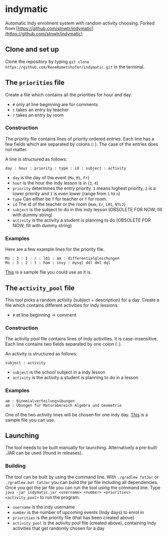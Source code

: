 # indymatic
Automatic Indy enrolment system with random activity choosing. Forked from [https://github.com/stnwtr/indymatic](https://github.com/stnwtr/indymatic)

## Clone and set up
Clone the repository by typing `git clone https://github.com/ReneRumetshofer/indymatic.git` in the terminal.

## The `priorities` file
Create a file which contains all the priorities for hour and day.
* `#` only at line beginning are for comments
* `t` takes an entry by teacher
* `r` takes an entry by room

### Construction
The priority file contains lines of priority ordered entries.
Each line has a few fields which are separated by colons (`:`).
The case of the entries does not matter.

A line is structured as follows:
```
day : hour : priority : type : id : subject : activity
```
* `day` is the day of the event (`Mo`, `Mi`, `Fr`)
* `hour` is the hour the indy lesson is in (`3`, `4`)
* `priority` determines the entry priority. `1` means highest priority, `2` is a lower priority and `3` is even lower (range from `1` to `n`)
* `type` Can either be `T` for teacher or `T` for room.
* `id` The id of the teacher or the room (`Ham`, `Er`, `L01`, `NTL2`)
* `subject` is the subject to do in this indy lesson (OBSOLETE FOR NOW; fill with dummy string)
* `activity` is the activity a student is planning to do (OBSOLETE FOR NOW; fill with dummy string)

### Examples
Here are a few example lines for the priority file.
```
Mo : 3 : 1 : r : l01 : am : differentialgleichungen
Mo : 3 : 2 : t : ham : insy : mysql ddl dml dql
```
[This](https://github.com/ReneRumetshofer/indymatic/blob/master/src/main/resources/priorities.cfg) is a sample file you could use as it is.

## The `activity_pool` file
This tool picks a random activity (subject + description) for a day.
Create a file which contains different activities for Indy lessions.
* `#` at line beginning -> comment

### Construction
The activity pool file contains lines of Indy activities. It is case-insensitive.
Each line contains two fields separated by one colon (`:`).

An activity is structured as follows:
```
subject : activity
```
* `subject` is the school subject in a indy lesson
* `activity` is the activity a student is planning to do in a lesson

### Examples
```
am : Binomialverteilungsübungen
am : Übungen für Maturabereich Algebra und Geometrie
```
One of the two activity lines will be chosen for one indy day.
[This](https://github.com/ReneRumetshofer/indymatic/blob/master/src/main/resources/pool.cfg) is a sample file you can use.

## Launching
The tool needs to be built manually for launching. Alternatively a pre-built .JAR can be used (found in releases).

### Building
The tool can be built by using the command line.
With `./gradlew fatJar` or `./gradlew.bat fatJar` you can build the jar file including all dependencies.
Once you got the jar file you can run the tool using the command line.
Type `java -jar indymatic.jar <username> <number> <priorities> <activity_pool>` to run the program.
* `username` is the indy username
* `number` is the number of upcoming events (Indy days) to enrol in
* `priorities` is the priority file (that has been created above)
* `activity_pool` is the activity pool file (created above), containing Indy activities that get randomly chosen for a day
